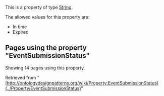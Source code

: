 This is a property of type [String](../Type/String "Type:String").


The allowed values for this property are:



* In time
* Expired



  


## Pages using the property "EventSubmissionStatus"


Showing 14 pages using this property.



Retrieved from "[http://ontologydesignpatterns.org/wiki/Property:EventSubmissionStatus](../Property/EventSubmissionStatus)"